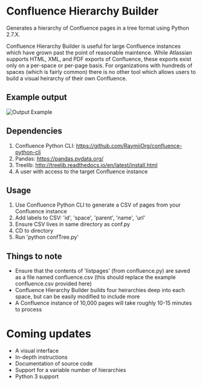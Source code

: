 # Confluence Hierarchy Builder
Generates a hierarchy of Confluence pages in a tree format using Python 2.7.X.

Confluence Hierarchy Builder is useful for large Confluence instances which have grown past the point of reasonable maintence. While Atlassian supports HTML, XML, and PDF exports of Confluence, these exports exist only on a per-space or per-page basis. For organizations with hundreds of spaces (which is fairly common) there is no other tool which allows users to build a visual heirarchy of their own Confluence.

## Example output
![Output Example](https://s3.us-east-2.amazonaws.com/toddbirchard-github/Confluence+Hierarchy/output3.png)

## Dependencies
1. Confluence Python CLI: https://github.com/RaymiiOrg/confluence-python-cli
2. Pandas: https://pandas.pydata.org/
3. Treelib: http://treelib.readthedocs.io/en/latest/install.html
4. A user with access to the target Confluence instance

## Usage
1. Use Confluence Python CLI to generate a CSV of pages from your Confluence instance
2. Add labels to CSV: 'id', 'space', 'parent', 'name', 'url'
3. Ensure CSV lives in same directory as conf.py
4. CD to directory
5. Run 'python confTree.py'

## Things to note
- Ensure that the contents of 'listpages' (from confluence.py) are saved as a file named confluence.csv (this should replace the example confluence.csv provided here)
- Confluence Hierarchy Builder builds four heirarchies deep into each space, but can be easily modified to include more
- A Confluence instance of 10,000 pages will take roughly 10-15 minutes to process

# Coming updates
- A visual interface
- In-depth instructions
- Documentation of source code
- Support for a variable number of hierarchies
- Python 3 support
